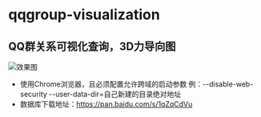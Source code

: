 # qqgroup-visualization
## QQ群关系可视化查询，3D力导向图
![效果图](https://github.com/gstoken/qqgroup-visualization/blob/master/result/1.png)
- 使用Chrome浏览器，且必须配置允许跨域的启动参数 例：--disable-web-security --user-data-dir=自己新建的目录绝对地址
- 数据库下载地址：https://pan.baidu.com/s/1qZqCdVu
